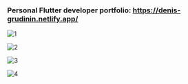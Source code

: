 ### Personal Flutter developer portfolio: https://denis-grudinin.netlify.app/

![1](https://github.com/DenisGrudin1n/Portfolio-Website/assets/157652311/98aed222-7b33-4c2b-b010-3c2958e4059d)

![2](https://github.com/DenisGrudin1n/Portfolio-Website/assets/157652311/5cc69cb3-80e2-4b0c-b6a1-9faaa5788890)

![3](https://github.com/DenisGrudin1n/Portfolio-Website/assets/157652311/c50f5a8b-a619-49af-953c-7ae927729664)

![4](https://github.com/DenisGrudin1n/Portfolio-Website/assets/157652311/0bf985ae-29c4-43e5-9614-afd893fe5ee0)

